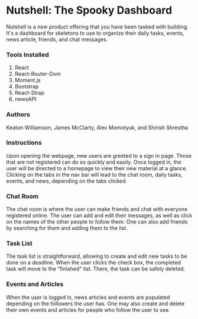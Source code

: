# Nutshell: The Spooky Dashboard

Nutshell is a new product offering that you have been tasked with building. It's a dashboard for skeletons to use to organize their daily tasks, events, news article, friends, and chat messages.

### Tools Installed

1. React
2. React-Router-Dom
3. Moment.js
4. Bootstrap
5. React-Strap
6. newsAPI

### Authors

Keaton Williamson, James McClarty, Alex Momotyuk, and Shirish Shrestha

### Instructions

Upon opening the webpage, new users are greeted to a sign in page. Those that are not registered can do so quickly and easily. Once logged in, the user will be directed to a homepage to view their new material at a glance. Clicking on the tabs in the nav bar will lead to the chat room, daily tasks, events, and news, depending on the tabs clicked.

### Chat Room

The chat room is where the user can make friends and chat with everyone registered online. The user can add and edit their messages, as well as click on the names of the other people to follow them. One can also add friends by searching for them and adding them to the list.

### Task List

The task list is straightforward, allowing to create and edit new tasks to be done on a deadline. When the user clicks the check box, the completed task will move to the "finished" list. There, the task can be safely deleted.

### Events and Articles

When the user is logged in, news articles and events are populated depending on the followers the user has. One may also create and delete their own events and articles for people who follow the user to see.
